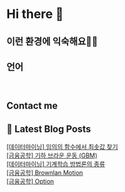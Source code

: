 # Hi there 👋

## 이런 환경에 익숙해요✍🏼

## 언어

<p>
  <img alt="" src= "https://img.shields.io/badge/JavaScript-F7DF1E?style=flat-square&logo=JavaScript&logoColor=white"/> 
  <img alt="" src= "https://img.shields.io/badge/TypeScript-black?logo=typescript&logoColor=blue"/>
</p>

## Contact me

## 📕 Latest Blog Posts

<a href=https://leejaehoon.tistory.com/entry/%EB%8D%B0%EC%9D%B4%ED%84%B0%EB%A7%88%EC%9D%B4%EB%8B%9D-%EC%9E%84%EC%9D%98%EC%9D%98-%ED%95%A8%EC%88%98%EC%97%90%EC%84%9C-%EC%B5%9C%EC%86%9F%EA%B0%92-%EC%B0%BE%EA%B8%B0>[데이터마이닝] 임의의 함수에서 최솟값 찾기</a></br><a href=https://leejaehoon.tistory.com/entry/%EA%B8%88%EC%9C%B5%EA%B3%B5%ED%95%99-%EA%B8%B0%ED%95%98-%EB%B8%8C%EB%9D%BC%EC%9A%B4-%EC%9A%B4%EB%8F%99-GBM>[금융공학] 기하 브라운 운동 (GBM)</a></br><a href=https://leejaehoon.tistory.com/entry/%EB%8D%B0%EC%9D%B4%ED%84%B0%EB%A7%88%EC%9D%B4%EB%8B%9D>[데이터마이닝] 기계학습 방법론의 종류</a></br><a href=https://leejaehoon.tistory.com/entry/%EA%B8%88%EC%9C%B5%EA%B3%B5%ED%95%99-Brownlan-Motion>[금융공학] Brownlan Motion</a></br><a href=https://leejaehoon.tistory.com/entry/%EA%B8%88%EC%9C%B5%EA%B3%B5%ED%95%99-Option>[금융공학] Option</a></br>